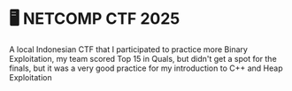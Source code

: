 # 🖥️ NETCOMP CTF 2025

A local Indonesian CTF that I participated to practice more Binary Exploitation, my team scored Top 15 in Quals, but didn't get a spot for the finals, but it was a very good practice for my introduction to C++ and Heap Exploitation
